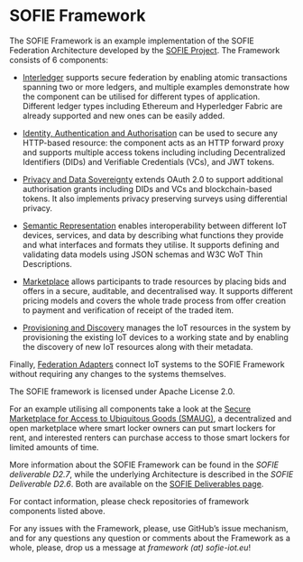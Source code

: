 # SOFIE Framework

The SOFIE Framework is an example implementation of the SOFIE Federation Architecture developed by the [SOFIE Project](https://www.sofie-iot.eu). The Framework consists of 6 components:

* [Interledger](https://github.com/SOFIE-project/Interledger) supports secure federation by enabling atomic transactions spanning two or more ledgers, and multiple examples demonstrate how the component can be utilised for different types of application. Different ledger types including Ethereum and Hyperledger Fabric are already supported and new ones can be easily added.

* [Identity, Authentication and Authorisation](https://github.com/SOFIE-project/identity-authentication-authorization) can be used to secure any HTTP-based resource: the component acts as an HTTP forward proxy and supports multiple access tokens including including Decentralized Identifiers (DIDs) and Verifiable Credentials (VCs), and JWT tokens.

* [Privacy and Data Sovereignty](https://github.com/SOFIE-project/Privacy-and-Data-Sovereignty) extends OAuth 2.0 to support additional authorisation grants including DIDs and VCs and blockchain-based tokens. It also implements privacy preserving surveys using differential privacy.

* [Semantic Representation](https://github.com/SOFIE-project/Semantic-Representation) enables interoperability between different IoT devices, services, and data by describing what functions they provide and what interfaces and formats they utilise. It supports defining and validating data models using JSON schemas and W3C WoT Thin Descriptions.

* [Marketplace](https://github.com/SOFIE-project/Marketplace) allows participants to trade resources by placing bids and offers in a secure, auditable, and decentralised way. It supports different pricing models and covers the whole trade process from offer creation to payment and verification of receipt of the traded item.

* [Provisioning and Discovery](https://github.com/SOFIE-project/Discovery-and-Provisioning) manages the IoT resources in the system by provisioning the existing IoT devices to a working state and by enabling the discovery of new IoT resources along with their metadata.

Finally, [Federation Adapters](https://github.com/SOFIE-project/Federation-Adapters) connect IoT systems to the SOFIE Framework without requiring any changes to the systems themselves.

The SOFIE framework is licensed under Apache License 2.0.

For an example utilising all components take a look at the [Secure Marketplace for Access to Ubiquitous Goods (SMAUG)](https://github.com/SOFIE-project/SMAUG-Deployment), a decentralized and open marketplace where smart locker owners can put smart lockers for rent, and interested renters can purchase access to those smart lockers for limited amounts of time. 

More information about the SOFIE Framework can be found in the *SOFIE deliverable D2.7*, while the underlying Architecture is described in the *SOFIE Deliverable D2.6*. Both are available on the [SOFIE Deliverables page](https://www.sofie-iot.eu/results/project-deliverables).

For contact information, please check repositories of framework components listed above.

For any issues with the Framework, please, use GitHub’s issue mechanism, and for any questions  any question or comments about the Framework as a whole, please, drop us a message at *framework (at) sofie-iot.eu*!
